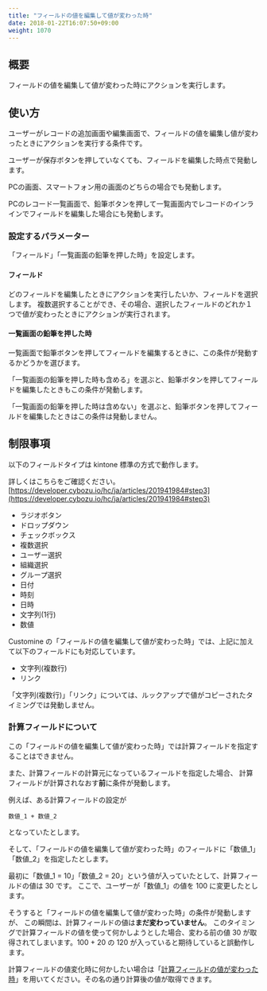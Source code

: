 ```yaml
---
title: "フィールドの値を編集して値が変わった時"
date: 2018-01-22T16:07:50+09:00
weight: 1070
---
```


## 概要

フィールドの値を編集して値が変わった時にアクションを実行します。

## 使い方

ユーザーがレコードの追加画面や編集画面で、フィールドの値を編集し値が変わったときにアクションを実行する条件です。

ユーザーが保存ボタンを押していなくても、フィールドを編集した時点で発動します。

PCの画面、スマートフォン用の画面のどちらの場合でも発動します。

PCのレコード一覧画面で、鉛筆ボタンを押して一覧画面内でレコードのインラインでフィールドを編集した場合にも発動します。

### 設定するパラメーター

「フィールド」「一覧画面の鉛筆を押した時」を設定します。

#### フィールド

どのフィールドを編集したときにアクションを実行したいか、フィールドを選択します。
複数選択することができ、その場合、選択したフィールドのどれか１つで値が変わったときにアクションが実行されます。

#### 一覧画面の鉛筆を押した時

一覧画面で鉛筆ボタンを押してフィールドを編集するときに、この条件が発動するかどうかを選びます。

「一覧画面の鉛筆を押した時も含める」を選ぶと、鉛筆ボタンを押してフィールドを編集したときもこの条件が発動します。

「一覧画面の鉛筆を押した時は含めない」を選ぶと、鉛筆ボタンを押してフィールドを編集したときはこの条件は発動しません。

## 制限事項

以下のフィールドタイプは kintone 標準の方式で動作します。

詳しくはこちらをご確認ください。
[https://developer.cybozu.io/hc/ja/articles/201941984#step3](https://developer.cybozu.io/hc/ja/articles/201941984#step3)

- ラジオボタン
- ドロップダウン
- チェックボックス
- 複数選択
- ユーザー選択
- 組織選択
- グループ選択
- 日付
- 時刻
- 日時
- 文字列(1行)
- 数値

Customine の「フィールドの値を編集して値が変わった時」では、上記に加えて以下のフィールドにも対応しています。

- 文字列(複数行)
- リンク

「文字列(複数行)」「リンク」については、ルックアップで値がコピーされたタイミングでは発動しません。

### 計算フィールドについて

この「フィールドの値を編集して値が変わった時」では計算フィールドを指定することはできません。

また、計算フィールドの計算元になっているフィールドを指定した場合、
計算フィールドが計算されなおす**前**に条件が発動します。

例えば、ある計算フィールドの設定が

```
数値_1 + 数値_2
```

となっていたとします。

そして、「フィールドの値を編集して値が変わった時」のフィールドに「数値_1」「数値_2」を指定したとします。

最初に「数値_1 = 10」「数値_2 = 20」という値が入っていたとして、計算フィールドの値は 30 です。
ここで、ユーザーが「数値_1」の値を 100 に変更したとします。

そうすると「フィールドの値を編集して値が変わった時」の条件が発動しますが、
この瞬間は、計算フィールドの値は**まだ変わっていません**。
このタイミングで計算フィールドの値を使って何かしようとした場合、変わる前の値 30 が取得されてしまいます。100 + 20 の 120 が入っていると期待していると誤動作します。

計算フィールドの値変化時に何かしたい場合は「[計算フィールドの値が変わった時](../when_calc_changed/)」を用いてください。その名の通り計算後の値が取得できます。
